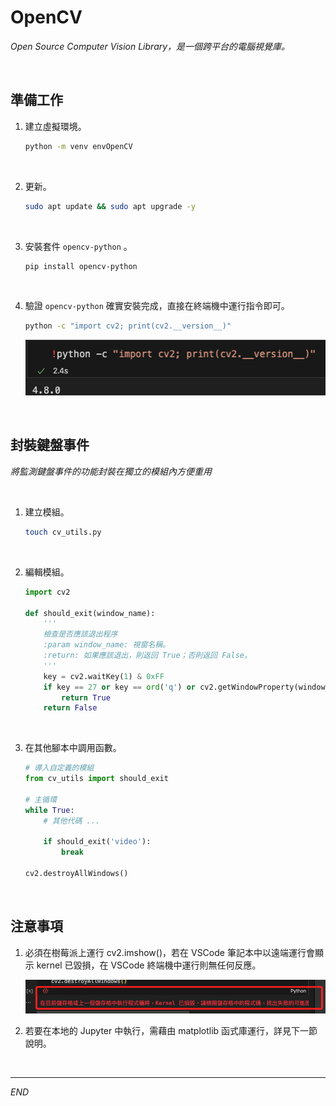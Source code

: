# OpenCV

_Open Source Computer Vision Library，是一個跨平台的電腦視覺庫。_

<br>

## 準備工作

1. 建立虛擬環境。

    ```bash
    python -m venv envOpenCV
    ```

<br>

2. 更新。

    ```bash
    sudo apt update && sudo apt upgrade -y
    ```

<br>

3. 安裝套件 `opencv-python` 。

    ```bash
    pip install opencv-python
    ```

<br>

4. 驗證 `opencv-python` 確實安裝完成，直接在終端機中運行指令即可。

    ```bash
    python -c "import cv2; print(cv2.__version__)"
    ```

    ![](images/img_01.png)

<br>

## 封裝鍵盤事件

_將監測鍵盤事件的功能封裝在獨立的模組內方便重用_

<br>

1. 建立模組。

    ```bash
    touch cv_utils.py
    ```
<br>

2. 編輯模組。

    ```python
    import cv2

    def should_exit(window_name):
        '''
        檢查是否應該退出程序
        :param window_name: 視窗名稱。
        :return: 如果應該退出，則返回 True；否則返回 False。
        '''
        key = cv2.waitKey(1) & 0xFF
        if key == 27 or key == ord('q') or cv2.getWindowProperty(window_name, cv2.WND_PROP_VISIBLE) < 1:
            return True
        return False
    ```

<br>

3. 在其他腳本中調用函數。

    ```python
    # 導入自定義的模組
    from cv_utils import should_exit

    # 主循環
    while True:
        # 其他代碼 ...

        if should_exit('video'):
            break

    cv2.destroyAllWindows()
    ```

<br>

## 注意事項

1. 必須在樹莓派上運行 cv2.imshow()，若在 VSCode 筆記本中以遠端運行會顯示 kernel 已毀損，在 VSCode 終端機中運行則無任何反應。
   
    ![](images/img_02.png)

2. 若要在本地的 Jupyter 中執行，需藉由 matplotlib 函式庫運行，詳見下一節說明。

<br>

---

_END_